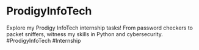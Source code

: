 # ProdigyInfoTech
Explore my Prodigy InfoTech internship tasks! From password checkers to packet sniffers, witness my skills in Python and cybersecurity. #ProdigyInfoTech #Internship
